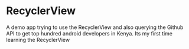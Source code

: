 # RecyclerView
A demo app trying to use the RecyclerView and also querying the Github API to get top hundred android developers in Kenya. Its my first time learning the RecyclerView 
